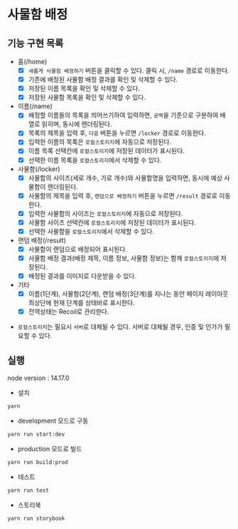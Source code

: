 # 사물함 배정

## 기능 구현 목록

- 홈(/home)
  - [x] `새롭게 사물함 배정하기` 버튼을 클릭할 수 있다. 클릭 시, `/name` 경로로 이동한다.
  - [x] 기존에 배정된 사물함 배정 결과를 확인 및 삭제할 수 있다.
  - [x] 저장된 이름 목록을 확인 및 삭제할 수 있다.
  - [x] 저장된 사물함 목록을 확인 및 삭제할 수 있다.
- 이름(/name)
  - [x] 배정할 이름들의 목록을 띄어쓰기하여 입력하면, `공백`을 기준으로 구분하여 배열로 읽히며, 동시에 렌더링된다.
  - [x] 목록의 제목을 입력 후, `다음` 버튼을 누르면 `/locker` 경로로 이동한다.
  - [x] 입력한 이름의 목록은 `로컬스토리지`에 자동으로 저장된다.
  - [x] 이름 목록 선택칸에 `로컬스토리지`에 저장된 데이터가 표시된다.
  - [x] 선택한 이름 목록을 `로컬스토리지`에서 삭제할 수 있다.
- 사물함(/locker)
  - [x] 사물함의 사이즈(세로 개수, 가로 개수)와 사물함명을 입력하면, 동시에 예상 사물함이 렌더링된다.
  - [x] 사물함의 제목을 입력 후, `랜덤으로 배정하기` 버튼을 누르면 `/result` 경로로 이동한다.
  - [x] 입력한 사물함의 사이즈는 `로컬스토리지`에 자동으로 저장된다.
  - [x] 사물함 사이즈 선택칸에 `로컬스토리지`에 저장된 데이터가 표시된다.
  - [x] 선택한 사물함을 `로컬스토리지`에서 삭제할 수 있다.
- 랜덤 배정(/result)
  - [x] 사물함이 랜덤으로 배정되어 표시된다.
  - [x] 사물함 배정 결과(배정 제목, 이름 정보, 사물함 정보)는 함께 `로컬스토리지`에 저장된다.
  - [x] 배정된 결과를 이미지로 다운받을 수 있다.

- 기타
  - [x] 이름(1단계), 사물함(2단계), 랜덤 배정(3단계)를 지나는 동안 페이지 레이아웃 최상단에 현재 단계를 상태바로 표시한다.
  - [x] 전역상태는 Recoil로 관리한다.

* `로컬스토리지`는 필요시 `서버`로 대체될 수 있다. 서버로 대체될 경우, 인증 및 인가가 필요할 수 있다.
## 실행

node version : 14.17.0

- 설치

```bash
yarn
```

- development 모드로 구동

```bash
yarn run start:dev
```

- production 모드로 빌드

```bash
yarn run build:prod
```

- 테스트

```bash
yarn run test
```

- 스토리북

```bash
yarn run storybook
```
